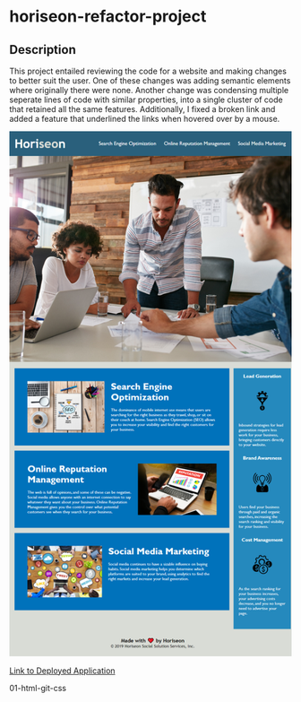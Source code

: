 # horiseon-refactor-project
## Description
This project entailed reviewing the code for a website and making changes to better suit the user. One of these changes was adding semantic elements where originally there were none. Another change was condensing multiple seperate lines of code with similar properties, into a single cluster of code that retained all the same features. Additionally, I fixed a broken link and added a feature that underlined the  links when hovered over by a mouse.

![Screengrab of Final Website](./assets/images/Module%201%20Website%20Screengrab.png "Screengrab of Final Website")

[Link to Deployed Application](https://apowers9.github.io/horiseon-refactor-project/#social-media-marketing)

01-html-git-css